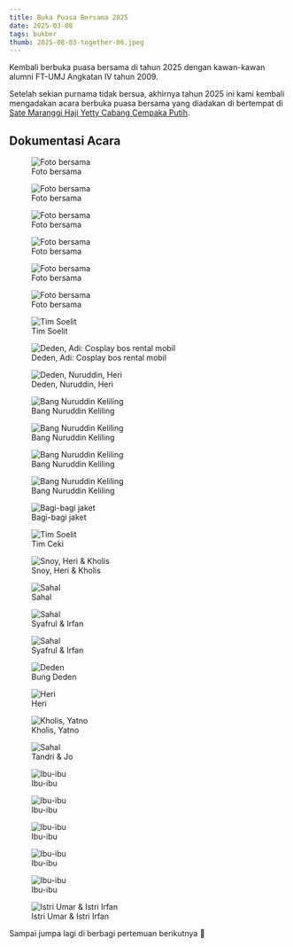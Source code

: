 ```yaml
---
title: Buka Puasa Bersama 2025
date: 2025-03-08
tags: bukber
thumb: 2025-08-03-together-06.jpeg
---
```


Kembali berbuka puasa bersama di tahun 2025 dengan kawan-kawan alumni FT-UMJ Angkatan IV tahun 2009.

Setelah sekian purnama tidak bersua, akhirnya tahun 2025 ini kami kembali mengadakan acara berbuka puasa bersama yang diadakan di bertempat di [Sate Maranggi Haji Yetty Cabang Cempaka Putih](https://maps.app.goo.gl/WB5FMcaemAGkoMdz8).

## Dokumentasi Acara

<div class="grid gap-4 grid-cols-1 md:grid-cols-2 lg:grid-cols-3">
   <figure>
      <img class="lazy content-img" src="/story/assets/img/placeholder.png" data-src="/story/assets/img/2025-08-03-together-01.jpeg" alt="Foto bersama" />
      <figcaption>Foto bersama</figcaption>
   </figure>
   <figure>
      <img class="lazy content-img" src="/story/assets/img/placeholder.png" data-src="/story/assets/img/2025-08-03-together-02.jpeg" alt="Foto bersama" />
      <figcaption>Foto bersama</figcaption>
   </figure>
   <figure>
      <img class="lazy content-img" src="/story/assets/img/placeholder.png" data-src="/story/assets/img/2025-08-03-together-03.jpeg" alt="Foto bersama" />
      <figcaption>Foto bersama</figcaption>
   </figure>
   <figure>
      <img class="lazy content-img" src="/story/assets/img/placeholder.png" data-src="/story/assets/img/2025-08-03-together-04.jpeg" alt="Foto bersama" />
      <figcaption>Foto bersama</figcaption>
   </figure>
   <figure>
      <img class="lazy content-img" src="/story/assets/img/placeholder.png" data-src="/story/assets/img/2025-08-03-together-05.jpeg" alt="Foto bersama" />
      <figcaption>Foto bersama</figcaption>
   </figure>
   <figure>
      <img class="lazy content-img" src="/story/assets/img/placeholder.png" data-src="/story/assets/img/2025-08-03-together-06.jpeg" alt="Foto bersama" />
      <figcaption>Foto bersama</figcaption>
   </figure>
   <figure>
      <img class="lazy content-img" src="/story/assets/img/placeholder.png" data-src="/story/assets/img/2025-08-03-tim-soelit.jpeg" alt="Tim Soelit" />
      <figcaption>Tim Soelit</figcaption>
   </figure>
   <figure>
      <img class="lazy content-img" src="/story/assets/img/placeholder.png" data-src="/story/assets/img/2025-08-03-deden-adi.jpeg" alt="Deden, Adi: Cosplay bos rental mobil" />
      <figcaption>Deden, Adi: Cosplay bos rental mobil</figcaption>
   </figure>
   <figure>
      <img class="lazy content-img" src="/story/assets/img/placeholder.png" data-src="/story/assets/img/2025-08-03-deden-nuruddin-heri.jpeg" alt="Deden, Nuruddin, Heri" />
      <figcaption>Deden, Nuruddin, Heri</figcaption>
   </figure>
   <figure>
      <img class="lazy content-img" src="/story/assets/img/placeholder.png" data-src="/story/assets/img/2025-08-03-nuruddin-01.jpeg" alt="Bang Nuruddin Keliling" />
      <figcaption>Bang Nuruddin Keliling</figcaption>
   </figure>
   <figure>
      <img class="lazy content-img" src="/story/assets/img/placeholder.png" data-src="/story/assets/img/2025-08-03-nuruddin-02.jpeg" alt="Bang Nuruddin Keliling" />
      <figcaption>Bang Nuruddin Keliling</figcaption>
   </figure>
   <figure>
      <img class="lazy content-img" src="/story/assets/img/placeholder.png" data-src="/story/assets/img/2025-08-03-nuruddin-03.jpeg" alt="Bang Nuruddin Keliling" />
      <figcaption>Bang Nuruddin Keliling</figcaption>
   </figure>
   <figure>
      <img class="lazy content-img" src="/story/assets/img/placeholder.png" data-src="/story/assets/img/2025-08-03-nuruddin-04.jpeg" alt="Bang Nuruddin Keliling" />
      <figcaption>Bang Nuruddin Keliling</figcaption>
   </figure>
   <figure>
      <img class="lazy content-img" src="/story/assets/img/placeholder.png" data-src="/story/assets/img/2025-08-03-bagi-jaket.jpeg" alt="Bagi-bagi jaket" />
      <figcaption>Bagi-bagi jaket</figcaption>
   </figure>
   <figure>
      <img class="lazy content-img" src="/story/assets/img/placeholder.png" data-src="/story/assets/img/2025-08-03-tim-ceki.jpeg" alt="Tim Soelit" />
      <figcaption>Tim Ceki</figcaption>
   </figure>
   <figure>
      <img class="lazy content-img" src="/story/assets/img/placeholder.png" data-src="/story/assets/img/2025-08-03-snoy-heri-kholis.jpeg" alt="Snoy, Heri & Kholis" />
      <figcaption>Snoy, Heri & Kholis</figcaption>
   </figure>
   <figure>
      <img class="lazy content-img" src="/story/assets/img/placeholder.png" data-src="/story/assets/img/2025-08-03-sahal.jpeg" alt="Sahal" />
      <figcaption>Sahal</figcaption>
   </figure>
   <figure>
      <img class="lazy content-img" src="/story/assets/img/placeholder.png" data-src="/story/assets/img/2025-08-03-syafrul-irfan-01.jpeg" alt="Sahal" />
      <figcaption>Syafrul & Irfan</figcaption>
   </figure>
   <figure>
      <img class="lazy content-img" src="/story/assets/img/placeholder.png" data-src="/story/assets/img/2025-08-03-syafrul-irfan-02.jpeg" alt="Sahal" />
      <figcaption>Syafrul & Irfan</figcaption>
   </figure>
   <figure>
      <img class="lazy content-img" src="/story/assets/img/placeholder.png" data-src="/story/assets/img/2025-08-03-deden.jpeg" alt="Deden" />
      <figcaption>Bung Deden</figcaption>
   </figure>
   <figure>
      <img class="lazy content-img" src="/story/assets/img/placeholder.png" data-src="/story/assets/img/2025-08-03-heri.jpeg" alt="Heri" />
      <figcaption>Heri</figcaption>
   </figure>
   <figure>
      <img class="lazy content-img" src="/story/assets/img/placeholder.png" data-src="/story/assets/img/2025-08-03-kholis-snoy.jpeg" alt="Kholis, Yatno" />
      <figcaption>Kholis, Yatno</figcaption>
   </figure>
   <figure>
      <img class="lazy content-img" src="/story/assets/img/placeholder.png" data-src="/story/assets/img/2025-08-03-tandri-johan.jpeg" alt="Sahal" />
      <figcaption>Tandri & Jo</figcaption>
   </figure>
   <figure>
      <img class="lazy content-img" src="/story/assets/img/placeholder.png" data-src="/story/assets/img/2025-08-03-ibu-ibu-01.jpeg" alt="Ibu-ibu" />
      <figcaption>Ibu-ibu</figcaption>
   </figure>
   <figure>
      <img class="lazy content-img" src="/story/assets/img/placeholder.png" data-src="/story/assets/img/2025-08-03-ibu-ibu-03.jpeg" alt="Ibu-ibu" />
      <figcaption>Ibu-ibu</figcaption>
   </figure>
   <figure>
      <img class="lazy content-img" src="/story/assets/img/placeholder.png" data-src="/story/assets/img/2025-08-03-ibu-ibu-04.jpeg" alt="Ibu-ibu" />
      <figcaption>Ibu-ibu</figcaption>
   </figure>
   <figure>
      <img class="lazy content-img" src="/story/assets/img/placeholder.png" data-src="/story/assets/img/2025-08-03-ibu-ibu-05.jpeg" alt="Ibu-ibu" />
      <figcaption>Ibu-ibu</figcaption>
   </figure>
   <figure>
      <img class="lazy content-img" src="/story/assets/img/placeholder.png" data-src="/story/assets/img/2025-08-03-ibu-ibu-02.jpeg" alt="Ibu-ibu" />
      <figcaption>Ibu-ibu</figcaption>
   </figure>
   <figure>
      <img class="lazy content-img" src="/story/assets/img/placeholder.png" data-src="/story/assets/img/2025-08-03-istri-umar-istri-irfan.jpeg" alt="Istri Umar & Istri Irfan" />
      <figcaption>Istri Umar & Istri Irfan</figcaption>
   </figure>
</div>

Sampai jumpa lagi di berbagi pertemuan berikutnya 👋